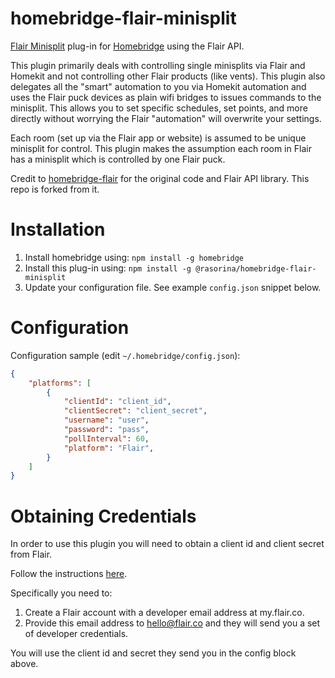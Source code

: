 # homebridge-flair-minisplit

[Flair Minisplit](https://flair.co/products/puck) plug-in for [Homebridge](https://github.com/nfarina/homebridge) using the Flair API.

This plugin primarily deals with controlling single minisplits via Flair and Homekit and not controlling other Flair products (like vents). This plugin also delegates all the "smart" automation to you via Homekit automation and uses the Flair puck devices as plain wifi bridges to issues commands to the minisplit. This allows you to set specific schedules, set points, and more directly without worrying the Flair "automation" will overwrite your settings.

Each room (set up via the Flair app or website) is assumed to be unique minisplit for control. This plugin makes the assumption each room in Flair has a minisplit which is controlled by one Flair puck.

Credit to [homebridge-flair](https://github.com/bassrock/homebridge-flair) for the original code and Flair API library. This repo is forked from it.

# Installation

<!-- 2. Clone (or pull) this repository from github into the same path Homebridge lives (usually `/usr/local/lib/node_modules`). Note: the code currently on GitHub is in beta, and is newer than the latest published version of this package on `npm` -->
1. Install homebridge using: `npm install -g homebridge`
2. Install this plug-in using: `npm install -g @rasorina/homebridge-flair-minisplit`
3. Update your configuration file. See example `config.json` snippet below.

# Configuration

Configuration sample (edit `~/.homebridge/config.json`):

```json
{
    "platforms": [
        {
            "clientId": "client_id",
            "clientSecret": "client_secret",
            "username": "user",
            "password": "pass",
            "pollInterval": 60,
            "platform": "Flair",
        }
    ]
}
```

# Obtaining Credentials

In order to use this plugin you will need to obtain a client id and client secret from Flair. 

Follow the instructions [here](https://documenter.getpostman.com/view/5353571/Rzfnj6YR?version=latest#intro). 

Specifically you need to:
1. Create a Flair account with a developer email address at my.flair.co.
2. Provide this email address to hello@flair.co and they will send you a set of developer credentials.

You will use the client id and secret they send you in the config block above.